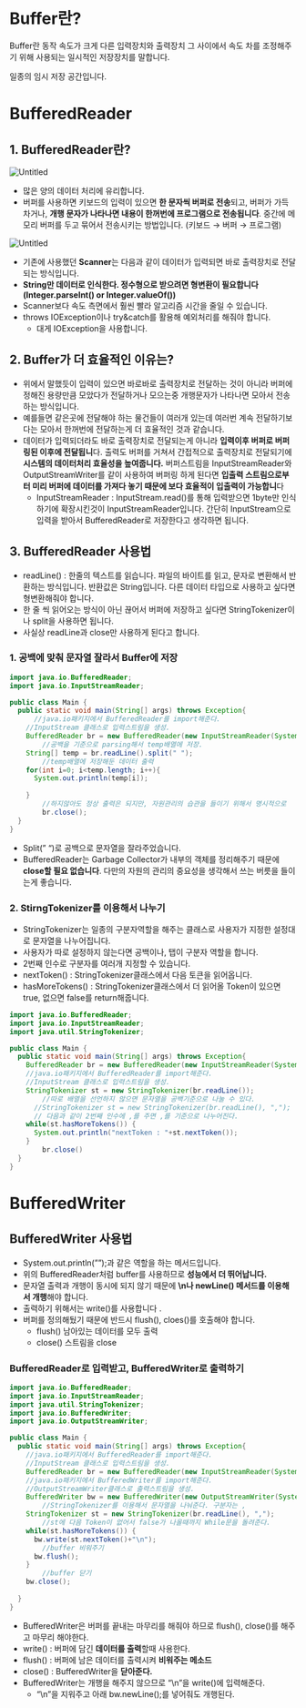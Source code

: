 # Buffer란?

Buffer란 동작 속도가 크게 다른 입력장치와 출력장치 그 사이에서 속도 차를 조정해주기 위해 사용되는 일시적인 저장장치를 말합니다.

일종의 임시 저장 공간입니다. 

# BufferedReader

## 1. BufferedReader란?

![Untitled](https://s3-us-west-2.amazonaws.com/secure.notion-static.com/f0f66da4-0828-4199-a58b-ae2d1d262e36/Untitled.png)

- 많은 양의 데이터 처리에 유리합니다.
- 버퍼를 사용하면 키보드의 입력이 있으면 **한 문자씩 버퍼로 전송**되고, 버퍼가 가득 차거나, **개행 문자가 나타나면 내용이 한꺼번에 프로그램으로 전송됩니다**. 중간에 메모리 버퍼를 두고 묶어서 전송시키는 방법입니다. (키보드 → 버퍼 → 프로그램)

![Untitled](https://s3-us-west-2.amazonaws.com/secure.notion-static.com/68f420c3-569e-43c0-bdfc-76b45735c861/Untitled.png)

- 기존에 사용했던 **Scanner**는 다음과 같이 데이터가 입력되면 바로 출력장치로 전달되는 방식입니다.
- **String만 데이터로 인식한다. 정수형으로 받으려면 형변환이 필요합니다 (Integer.parseInt() or Integer.valueOf())**
- Scanner보다 속도 측면에서 훨씬 빨라 알고리즘 시간을 줄일 수 있습니다.
- throws IOException이나 try&catch를 활용해 예외처리를 해줘야 합니다.
    - 대게 IOException을 사용합니다.

## 2. Buffer가 더 효율적인 이유는?

- 위에서 말했듯이 입력이 있으면 바로바로 출력장치로 전달하는 것이 아니라 버퍼에 정해진 용량만큼 모았다가 전달하거나 모으는중 개행문자가 나타나면 모아서 전송하는 방식입니다.
- 예를들면 같은곳에 전달해야 하는 물건들이 여러개 있는데 여러번 계속 전달하기보다는 모아서 한꺼번에 전달하는게 더 효율적인 것과 같습니다.
- 데이터가 입력되더라도 바로 출력장치로 전달되는게 아니라 **입력이후 버퍼로 버퍼링된 이후에 전달됩니**다. 출력도 버퍼를 거쳐서 간접적으로 출력장치로 전달되기에 **시스템의 데이터처리 효율성을 높여줍니다.**
버퍼스트림을 InputStreamReader와 OutputStreamWriter를 같이 사용하여 버퍼링 하게 된다면 **입출력 스트림으로부터 미리 버퍼에 데이터를 가져다 놓기 때문에 보다 효율적이 입출력이 가능합니**다
    - InputStreamReader : InputStream.read()를 통해 입력받으면 1byte만 인식하기에 확장시킨것이 InputStreamReader입니다.
    간단히 InputStream으로 입력을 받아서 BufferedReader로 저장한다고 생각하면 됩니다.

## 3. BufferedReader 사용법

- readLine() : 한줄의 텍스트를 읽습니다. 파일의 바이트를 읽고, 문자로 변환해서 반환하는 방식입니다. 반환값은 String입니다. 다른 데이터 타입으로 사용하고 싶다면 형변환해줘야 합니다.
- 한 줄 씩 읽어오는 방식이 아닌 끊어서 버퍼에 저장하고 싶다면 StringTokenizer이나 split을 사용하면 됩니다.
- 사실상 readLine과 close만 사용하게 된다고 합니다.

### 1. 공백에 맞춰 문자열 잘라서 Buffer에 저장

```java
import java.io.BufferedReader;
import java.io.InputStreamReader;

public class Main {
  public static void main(String[] args) throws Exception{
	  //java.io패키지에서 BufferedReader를 import해준다.
    //InputStream 클래스로 입력스트림을 생성.
    BufferedReader br = new BufferedReader(new InputStreamReader(System.in));
		//공백을 기준으로 parsing해서 temp배열에 저장.
    String[] temp = br.readLine().split(" ");
		//temp배열에 저장해둔 데이터 출력
    for(int i=0; i<temp.length; i++){
      System.out.println(temp[i]);
      
    }
		//하지않아도 정상 출력은 되지만, 자원관리의 습관을 들이기 위해서 명시적으로 
		br.close();
  }
}
```

- Split(” “)로 공백으로 문자열을 잘라주었습니다.
- BufferedReader는 Garbage Collector가 내부의 객체를 정리해주기 때문에 **close할 필요 없습니다**. 다만의 자원의 관리의 중요성을 생각해서 쓰는 버릇을 들이는게 좋습니다.

### 2. StirngTokenizer를 이용해서 나누기

- StringTokenizer는 일종의 구분자역할을 해주는 클래스로 사용자가 지정한 설정대로 문자열을 나누어집니다.
- 사용자가 따로 설정하지 않는다면 공백이나, 탭이 구분자 역할을 합니다.
- 2번째 인수로 구분자를 여러개 지정할 수 있습니다.
- nextToken() : StringTokenizer클래스에서 다음 토큰을 읽어옵니다.
- hasMoreTokens() : StringTokenizer클래스에서 더 읽어올 Token이 있으면 true, 없으면 false를 return해줍니다.

```java
import java.io.BufferedReader;
import java.io.InputStreamReader;
import java.util.StringTokenizer;

public class Main {
  public static void main(String[] args) throws Exception{
    BufferedReader br = new BufferedReader(new InputStreamReader(System.in));
    //java.io패키지에서 BufferedReader를 import해준다.
    //InputStream 클래스로 입력스트림을 생성.
    StringTokenizer st = new StringTokenizer(br.readLine());
		//따로 배열을 선언하지 않으면 문자열을 공백기준으로 나눌 수 있다.  
	  //StringTokenizer st = new StringTokenizer(br.readLine(), ",");
	  // 다음과 같이 2번째 인수에 ,를 주면 ,를 기준으로 나누어진다.
    while(st.hasMoreTokens()) {
      System.out.println("nextToken : "+st.nextToken());
    }
		br.close()
  }
}
```

# BufferedWriter

## BufferedWriter 사용법

- System.out.println(””);과 같은 역할을 하는 메서드입니다.
- 위의 BufferedReader처럼 buffer를 사용하므로 **성능에서 더 뛰어납니다.**
- 문자열 출력과 개행이 동시에 되지 않기 때문에 **\n나 newLine() 메서드를 이용해서 개행**해야 합니다.
- 출력하기 위해서는 write()를 사용합니다 .
- 버퍼를 정의해뒀기 때문에 반드시 flush(), cloes()를 호출해야 합니다.
    - flush() 남아있는 데이터를 모두 출력
    - close() 스트림을 close

### BufferedReader로 입력받고, BufferedWriter로 출력하기

```java
import java.io.BufferedReader;
import java.io.InputStreamReader;
import java.util.StringTokenizer;
import java.io.BufferedWriter;
import java.io.OutputStreamWriter;

public class Main {
  public static void main(String[] args) throws Exception{
    //java.io패키지에서 BufferedReader를 import해준다.
    //InputStream 클래스로 입력스트림을 생성.
    BufferedReader br = new BufferedReader(new InputStreamReader(System.in));
    //java.io패키지에서 BufferedWriter를 import해준다.
    //OutputStreamWriter클래스로 출력스트림을 생성.
    BufferedWriter bw = new BufferedWriter(new OutputStreamWriter(System.out));
		//StringTokenizer를 이용해서 문자열을 나눠준다. 구분자는 ,
    StringTokenizer st = new StringTokenizer(br.readLine(), ",");
		//st에 다음 Token이 없어서 false가 나올때까지 While문을 돌려준다.
    while(st.hasMoreTokens()) {
      bw.write(st.nextToken()+"\n");
		//buffer 비워주기
      bw.flush();
    }
		//buffer 닫기
    bw.close();
    
  }
}
```

- BufferedWriter은 버퍼를 끝내는 마무리를 해줘야 하므로 flush(), close()를 해주고 마무리 해야한다.
- write() : 버퍼에 담긴 **데이터를 출력**할때 사용한다.
- flush() : 버퍼에 남은 데이터를 출력시켜 **비워주는 메소드**
- close() : BufferedWriter을 **닫아준다.**
- BufferedWriter는 개행을 해주지 않으므로 “\n”을 write()에 입력해준다.
    - “\n”을 지워주고 아래 bw.newLine();를 넣어줘도 개행된다.